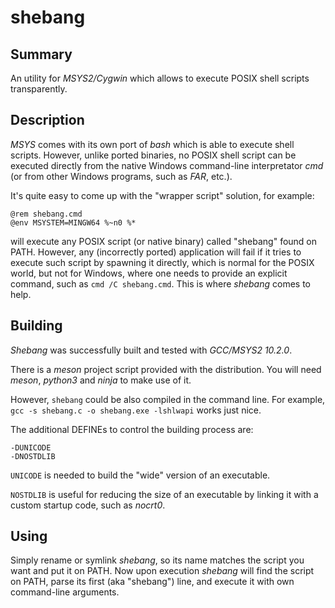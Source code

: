 shebang
=======

Summary
-------
An utility for _MSYS2/Cygwin_ which allows to execute POSIX shell scripts transparently.

Description
-----------
_MSYS_ comes with its own port of _bash_ which is able to execute shell scripts. However,
unlike ported binaries, no POSIX shell script can be executed directly from the native
Windows command-line interpretator _cmd_ (or from other Windows programs, such as _FAR_,
etc.).

It's quite easy to come up with the "wrapper script" solution, for example:

    @rem shebang.cmd
    @env MSYSTEM=MINGW64 %~n0 %*

will execute any POSIX script (or native binary) called "shebang" found on PATH. However,
any (incorrectly ported) application will fail if it tries to execute such script by
spawning it directly, which is normal for the POSIX world, but not for Windows, where one
needs to provide an explicit command, such as `cmd /C shebang.cmd`. This is where
_shebang_ comes to help.

Building
--------
_Shebang_ was successfully built and tested with _GCC/MSYS2 10.2.0_.

There is a _meson_ project script provided with the distribution. You will need
_meson_, _python3_ and _ninja_ to make use of it.

However, `shebang` could be also compiled in the command line. For example,
`gcc -s shebang.c -o shebang.exe -lshlwapi` works just nice.

The additional DEFINEs to control the building process are:

    -DUNICODE
    -DNOSTDLIB

`UNICODE` is needed to build the "wide" version of an executable.

`NOSTDLIB` is useful for reducing the size of an executable by linking it with
a custom startup code, such as _nocrt0_.

Using
-----
Simply rename or symlink _shebang_, so its name matches the script you want and put it on
PATH. Now upon execution _shebang_ will find the script on PATH, parse its first (aka
"shebang") line, and execute it with own command-line arguments.
